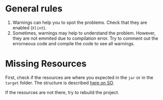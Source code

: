 # General rules

1. Warnings can help you to spot the problems. Check that they are enabled (`Xlint`).
1. Sometimes, warnings may help to understand the problem. However, they are not emmited due to compilation error. Try to comment out the errorneous code and compile the code to see all warnings.


# Missing Resources
First, check if the resources are where you expected in the `jar` or in the `target` folder. The structure is described [here on SO](https://stackoverflow.com/questions/7613359/why-cant-i-access-src-test-resources-in-junit-test-run-with-maven).

If the resources are not there, try to rebuild the project.
